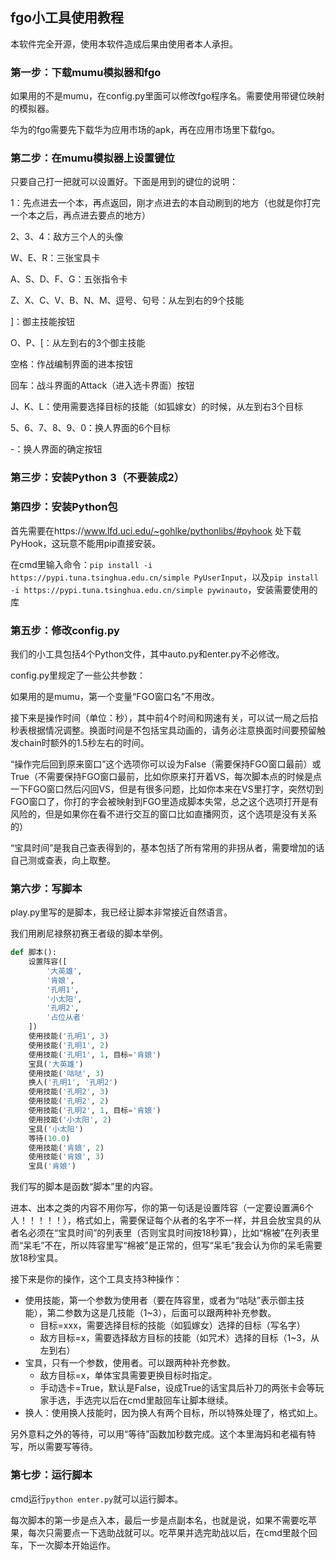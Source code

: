 ## fgo小工具使用教程

本软件完全开源，使用本软件造成后果由使用者本人承担。

### 第一步：下载mumu模拟器和fgo

如果用的不是mumu，在config.py里面可以修改fgo程序名。需要使用带键位映射的模拟器。

华为的fgo需要先下载华为应用市场的apk，再在应用市场里下载fgo。

### 第二步：在mumu模拟器上设置键位

只要自己打一把就可以设置好。下面是用到的键位的说明：

1：先点进去一个本，再点返回，刚才点进去的本自动刷到的地方（也就是你打完一个本之后，再点进去要点的地方）

2、3、4：敌方三个人的头像

W、E、R：三张宝具卡

A、S、D、F、G：五张指令卡

Z、X、C、V、B、N、M、逗号、句号：从左到右的9个技能

]：御主技能按钮

O、P、[：从左到右的3个御主技能

空格：作战编制界面的进本按钮

回车：战斗界面的Attack（进入选卡界面）按钮

J、K、L：使用需要选择目标的技能（如狐嫁女）的时候，从左到右3个目标

5、6、7、8、9、0：换人界面的6个目标

-：换人界面的确定按钮

### 第三步：安装Python 3（不要装成2）

### 第四步：安装Python包

首先需要在https://www.lfd.uci.edu/~gohlke/pythonlibs/#pyhook 处下载PyHook，这玩意不能用pip直接安装。

在cmd里输入命令：`pip install -i https://pypi.tuna.tsinghua.edu.cn/simple PyUserInput`，以及`pip install -i https://pypi.tuna.tsinghua.edu.cn/simple pywinauto`，安装需要使用的库

### 第五步：修改config.py

我们的小工具包括4个Python文件，其中auto.py和enter.py不必修改。

config.py里规定了一些公共参数：

如果用的是mumu，第一个变量“FGO窗口名”不用改。

接下来是操作时间（单位：秒），其中前4个时间和网速有关，可以试一局之后掐秒表根据情况调整。换面时间是不包括宝具动画的，请务必注意换面时间要预留触发chain时额外的1.5秒左右的时间。

“操作完后回到原来窗口”这个选项你可以设为False（需要保持FGO窗口最前）或True（不需要保持FGO窗口最前，比如你原来打开着VS，每次脚本点的时候是点一下FGO窗口然后闪回VS，但是有很多问题，比如你本来在VS里打字，突然切到FGO窗口了，你打的字会被映射到FGO里造成脚本失常，总之这个选项打开是有风险的，但是如果你在看不进行交互的窗口比如直播网页，这个选项是没有关系的）

“宝具时间”是我自己查表得到的，基本包括了所有常用的非拐从者，需要增加的话自己测或查表，向上取整。

### 第六步：写脚本

play.py里写的是脚本，我已经让脚本非常接近自然语言。

我们用刷尼禄祭初赛王者级的脚本举例。

```python
def 脚本():
    设置阵容([
        '大英雄',
        '肯娘',
        '孔明1',
        '小太阳',
        '孔明2',
        '占位从者'
    ])
    使用技能('孔明1', 3)
    使用技能('孔明1', 2)
    使用技能('孔明1', 1, 目标='肯娘')
    宝具('大英雄')
    使用技能('咕哒', 3)
    换人('孔明1', '孔明2')
    使用技能('孔明2', 3)
    使用技能('孔明2', 2)
    使用技能('孔明2', 1, 目标='肯娘')
    使用技能('小太阳', 2)
    宝具('小太阳')
    等待(10.0)
    使用技能('肯娘', 2)
    使用技能('肯娘', 3)
    宝具('肯娘')
```

我们写的脚本是函数“脚本”里的内容。

进本、出本之类的内容不用你写，你的第一句话是设置阵容（一定要设置满6个人！！！！！），格式如上，需要保证每个从者的名字不一样，并且会放宝具的从者名必须在“宝具时间”的列表里（否则宝具时间按18秒算），比如“棉被”在列表里而“呆毛”不在，所以阵容里写“棉被”是正常的，但写“呆毛”我会认为你的呆毛需要放18秒宝具。

接下来是你的操作，这个工具支持3种操作：

* 使用技能，第一个参数为使用者（要在阵容里，或者为“咕哒”表示御主技能），第二参数为这是几技能（1~3），后面可以跟两种补充参数。
  * 目标=xxx，需要选择目标的技能（如狐嫁女）选择的目标（写名字）
  * 敌方目标=x，需要选择敌方目标的技能（如咒术）选择的目标（1~3，从左到右）
* 宝具，只有一个参数，使用者。可以跟两种补充参数。
  * 敌方目标=x，单体宝具需要更换目标时指定。
  * 手动选卡=True，默认是False，设成True的话宝具后补刀的两张卡会等玩家手选，手选完以后在cmd里敲回车让脚本继续。
* 换人：使用换人技能时，因为换人有两个目标，所以特殊处理了，格式如上。

另外意料之外的等待，可以用“等待”函数加秒数完成。这个本里海妈和老福有特写，所以需要写等待。

### 第七步：运行脚本

cmd运行`python enter.py`就可以运行脚本。

每次脚本的第一步是点入本，最后一步是点副本名，也就是说，如果不需要吃苹果，每次只需要点一下选助战就可以。吃苹果并选完助战以后，在cmd里敲个回车，下一次脚本开始运作。

